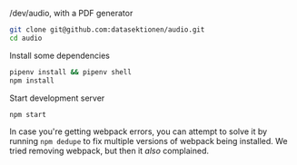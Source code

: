 /dev/audio, with a PDF generator

```bash
git clone git@github.com:datasektionen/audio.git
cd audio
```

Install some dependencies

```bash
pipenv install && pipenv shell
npm install
```

Start development server

```bash
npm start
```

In case you're getting webpack errors, you can attempt to solve it by
running `npm dedupe` to fix multiple versions of webpack being
installed. We tried removing webpack, but then it *also* complained.
